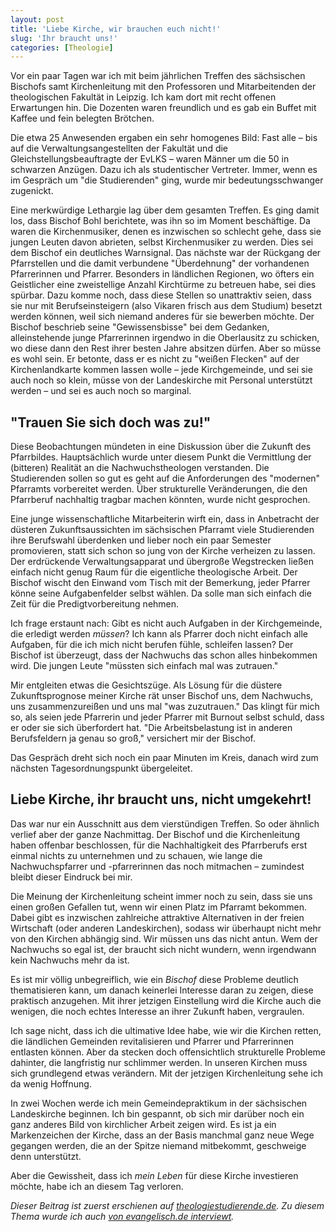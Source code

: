 ```yaml
---
layout: post
title: 'Liebe Kirche, wir brauchen euch nicht!'
slug: 'Ihr braucht uns!'
categories: [Theologie]
---
```


Vor ein paar Tagen war ich mit beim jährlichen Treffen des sächsischen Bischofs samt Kirchenleitung mit den Professoren und Mitarbeitenden der theologischen Fakultät in Leipzig. Ich kam dort mit recht offenen Erwartungen hin. Die Dozenten waren freundlich und es gab ein Buffet mit Kaffee und fein belegten Brötchen.

Die etwa 25 Anwesenden ergaben ein sehr homogenes Bild: Fast alle – bis auf die Verwaltungsangestellten der Fakultät und die Gleichstellungsbeauftragte der EvLKS – waren Männer um die 50 in schwarzen Anzügen. Dazu ich als studentischer Vertreter. Immer, wenn es im Gespräch um "die Studierenden" ging, wurde mir bedeutungsschwanger zugenickt.

Eine merkwürdige Lethargie lag über dem gesamten Treffen. Es ging damit los, dass Bischof Bohl berichtete, was ihn so im Moment beschäftige. Da waren die Kirchenmusiker, denen es inzwischen so schlecht gehe, dass sie jungen Leuten davon abrieten, selbst Kirchenmusiker zu werden. Dies sei dem Bischof ein deutliches Warnsignal. Das nächste war der Rückgang der Pfarrstellen und die damit verbundene "Überdehnung" der vorhandenen Pfarrerinnen und Pfarrer. Besonders in ländlichen Regionen, wo öfters ein Geistlicher eine zweistellige Anzahl Kirchtürme zu betreuen habe, sei dies spürbar. Dazu komme noch, dass diese Stellen so unattraktiv seien, dass sie nur mit Berufseinsteigern (also Vikaren frisch aus dem Studium) besetzt werden können, weil sich niemand anderes für sie bewerben möchte. Der Bischof beschrieb seine "Gewissensbisse" bei dem Gedanken, alleinstehende junge Pfarrerinnen irgendwo in die Oberlausitz zu schicken, wo diese dann den Rest ihrer besten Jahre absitzen dürfen. Aber so müsse es wohl sein. Er betonte, dass er es nicht zu "weißen Flecken" auf der Kirchenlandkarte kommen lassen wolle – jede Kirchgemeinde, und sei sie auch noch so klein, müsse von der Landeskirche mit Personal unterstützt werden – und sei es auch noch so marginal.

## "Trauen Sie sich doch was zu!"

Diese Beobachtungen mündeten in eine Diskussion über die Zukunft des Pfarrbildes. Hauptsächlich wurde unter diesem Punkt die Vermittlung der (bitteren) Realität an die Nachwuchstheologen verstanden. Die Studierenden sollen so gut es geht auf die Anforderungen des "modernen" Pfarramts vorbereitet werden. Über strukturelle Veränderungen, die den Pfarrberuf nachhaltig tragbar machen könnten, wurde nicht gesprochen.

Eine junge wissenschaftliche Mitarbeiterin wirft ein, dass in Anbetracht der düsteren Zukunftsaussichten im sächsischen Pfarramt viele Studierenden ihre Berufswahl überdenken und lieber noch ein paar Semester promovieren, statt sich schon so jung von der Kirche verheizen zu lassen. Der erdrückende Verwaltungsapparat und übergroße Wegstrecken ließen einfach nicht genug Raum für die eigentliche theologische Arbeit. Der Bischof wischt den Einwand vom Tisch mit der Bemerkung, jeder Pfarrer könne seine Aufgabenfelder selbst wählen. Da solle man sich einfach die Zeit für die Predigtvorbereitung nehmen.

Ich frage erstaunt nach: Gibt es nicht auch Aufgaben in der Kirchgemeinde, die erledigt werden *müssen*? Ich kann als Pfarrer doch nicht einfach alle Aufgaben, für die ich mich nicht berufen fühle, schleifen lassen? Der Bischof ist überzeugt, dass der Nachwuchs das schon alles hinbekommen wird. Die jungen Leute "müssten sich einfach mal was zutrauen."

Mir entgleiten etwas die Gesichtszüge. Als Lösung für die düstere Zukunftsprognose meiner Kirche rät unser Bischof uns, dem Nachwuchs, uns zusammenzureißen und uns mal "was zuzutrauen." Das klingt für mich so, als seien jede Pfarrerin und jeder Pfarrer mit Burnout selbst schuld, dass er oder sie sich überfordert hat. "Die Arbeitsbelastung ist in anderen Berufsfeldern ja genau so groß," versichert mir der Bischof.

Das Gespräch dreht sich noch ein paar Minuten im Kreis, danach wird zum nächsten Tagesordnungspunkt übergeleitet.

## Liebe Kirche, ihr braucht uns, nicht umgekehrt!

Das war nur ein Ausschnitt aus dem vierstündigen Treffen. So oder ähnlich verlief aber der ganze Nachmittag. Der Bischof und die Kirchenleitung haben offenbar beschlossen, für die Nachhaltigkeit des Pfarrberufs erst einmal nichts zu unternehmen und zu schauen, wie lange die Nachwuchspfarrer und -pfarrerinnen das noch mitmachen – zumindest bleibt dieser Eindruck bei mir.

Die Meinung der Kirchenleitung scheint immer noch zu sein, dass sie uns einen großen Gefallen tut, wenn wir einen Platz im Pfarramt bekommen. Dabei gibt es inzwischen zahlreiche attraktive Alternativen in der freien Wirtschaft (oder anderen Landeskirchen), sodass wir überhaupt nicht mehr von den Kirchen abhängig sind. Wir müssen uns das nicht antun. Wem der Nachwuchs so egal ist, der braucht sich nicht wundern, wenn irgendwann kein Nachwuchs mehr da ist.

Es ist mir völlig unbegreiflich, wie ein *Bischof* diese Probleme deutlich thematisieren kann, um danach keinerlei Interesse daran zu zeigen, diese praktisch anzugehen. Mit ihrer jetzigen Einstellung wird die Kirche auch die wenigen, die noch echtes Interesse an ihrer Zukunft haben, vergraulen.

Ich sage nicht, dass ich die ultimative Idee habe, wie wir die Kirchen retten, die ländlichen Gemeinden revitalisieren und Pfarrer und Pfarrerinnen entlasten können. Aber da stecken doch offensichtlich strukturelle Probleme dahinter, die langfristig nur schlimmer werden. In unseren Kirchen muss sich grundlegend etwas verändern. Mit der jetzigen Kirchenleitung sehe ich da wenig Hoffnung.

In zwei Wochen werde ich mein Gemeindepraktikum in der sächsischen Landeskirche beginnen. Ich bin gespannt, ob sich mir darüber noch ein ganz anderes Bild von kirchlicher Arbeit zeigen wird. Es ist ja ein Markenzeichen der Kirche, dass an der Basis manchmal ganz neue Wege gegangen werden, die an der Spitze niemand mitbekommt, geschweige denn unterstützt.

Aber die Gewissheit, dass ich *mein Leben* für diese Kirche investieren möchte, habe ich an diesem Tag verloren.

*Dieser Beitrag ist zuerst erschienen auf [theologiestudierende.de](http://www.theologiestudierende.de/2014/02/13/liebe-kirche-wir-brauchen-euch-nicht/). Zu diesem Thema wurde ich auch [von evangelisch.de interviewt](http://aktuell.evangelisch.de/artikel/92410/pfarrernachwuchs-braucht-rueckhalt-von-der-kirchenleitung).*